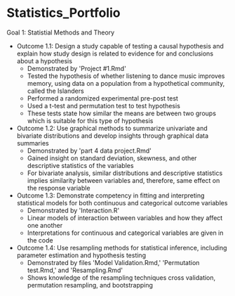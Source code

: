 # Statistics_Portfolio
Goal 1: Statistial Methods and Theory
  - Outcome 1.1: Design a study capable of testing a causal hypothesis and explain how study design is related to evidence for and conclusions about a hypothesis
    + Demonstrated by 'Project #1.Rmd'
    + Tested the hypothesis of whether listening to dance music improves memory, using data on a population from a hypothetical community, called the Islanders
    + Performed a randomized experimental pre-post test 
    + Used a t-test and permutation test to test hypothesis
    + These tests state how similar the means are between two groups which is suitable for this type of hypothesis
  - Outcome 1.2: Use graphical methods to summarize univariate and bivariate distributions and develop insights through graphical data summaries
    + Demonstrated by 'part 4 data project.Rmd'
    + Gained insight on standard deviation, skewness, and other descriptive statistics of the variables
    + For bivariate analysis, similar distributions and descriptive statistics implies similarity between variables and, therefore, same effect on the response variable
  - Outcome 1.3: Demonstrate competency in fitting and interpreting statistical models for both continuous and categorical outcome variables
    + Demonstrated by 'Interaction.R'
    + Linear models of interaction between variables and how they affect one another
    + Interpretations for continuous and categorical variables are given in the code
  - Outcome 1.4: Use resampling methods for statistical inference, including parameter estimation and hypothesis testing
    + Demonstrated by files 'Model Validation.Rmd,' 'Permutation test.Rmd,' and 'Resampling.Rmd'
    + Shows knowledge of the resampling techniques cross validation, permutation resampling, and bootstrapping
